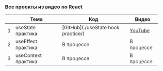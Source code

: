 ### Все проекты из видео по React

|   | Тема                | Код                                          | Видео                                   |
|---|---------------------|----------------------------------------------|-----------------------------------------|
| 1 | useState практика   | [GitHub](./useState hook practice/) | [YouTube](https://youtu.be/xLwHGFN8AWQ) |
| 2 | useEffect практика  | В процессе                                   | В процессе                              |
| 3 | useContext практика | В процессе                                   | В процессе                              |